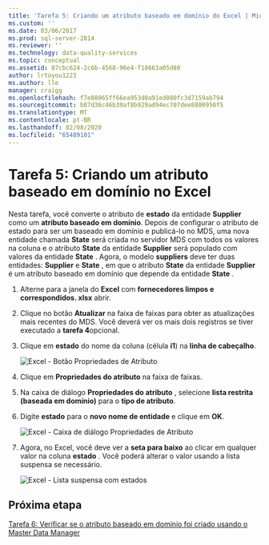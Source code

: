 ```yaml
---
title: 'Tarefa 5: Criando um atributo baseado em domínio do Excel | Microsoft Docs'
ms.custom: ''
ms.date: 03/06/2017
ms.prod: sql-server-2014
ms.reviewer: ''
ms.technology: data-quality-services
ms.topic: conceptual
ms.assetid: 07cbc624-2c6b-4568-96e4-f18663a05d80
author: lrtoyou1223
ms.author: lle
manager: craigg
ms.openlocfilehash: f7e88065ff66ea953d0a91ed080fc3d7159ab794
ms.sourcegitcommit: b87d36c46b39af8b929ad94ec707dee8800950f5
ms.translationtype: MT
ms.contentlocale: pt-BR
ms.lasthandoff: 02/08/2020
ms.locfileid: "65489101"
---
```

# <a name="task-5-creating-a-domain-based-attribute-from-excel"></a>Tarefa 5: Criando um atributo baseado em domínio no Excel
  Nesta tarefa, você converte o atributo de **estado** da entidade **Supplier** como um **atributo baseado em domínio**. Depois de configurar o atributo de estado para ser um baseado em domínio e publicá-lo no MDS, uma nova entidade chamada **State** será criada no servidor MDS com todos os valores na coluna e o atributo **State** da entidade **Supplier** será populado com valores da entidade **State** . Agora, o modelo **suppliers** deve ter duas entidades: **Supplier** e **State** , em que o atributo **State** da entidade **Supplier** é um atributo baseado em domínio que depende da entidade **State** .  
  
1.  Alterne para a janela do **Excel** com **fornecedores limpos e correspondidos. xlsx** abrir.  
  
2.  Clique no botão **Atualizar** na faixa de faixas para obter as atualizações mais recentes do MDS. Você deverá ver os mais dois registros se tiver executado a **tarefa 4**opcional.  
  
3.  Clique em **estado** do nome da coluna (célula **i1**) na **linha de cabeçalho**.  
  
     ![Excel - Botão Propriedades de Atributo](../../2014/tutorials/media/et-creatingadomainbasedattributefromexcel-01.jpg "Excel - Botão Propriedades de Atributo")  
  
4.  Clique em **Propriedades do atributo** na faixa de faixas.  
  
5.  Na caixa de diálogo **Propriedades do atributo** , selecione **lista restrita (baseada em domínio)** para o **tipo de atributo**.  
  
6.  Digite **estado** para o **novo nome de entidade** e clique em **OK**.  
  
     ![Excel - Caixa de diálogo Propriedades de Atributo](../../2014/tutorials/media/et-creatingadomainbasedattributefromexcel-02.jpg "Excel - Caixa de diálogo Propriedades de Atributo")  
  
7.  Agora, no Excel, você deve ver a **seta para baixo** ao clicar em qualquer valor na coluna **estado** . Você poderá alterar o valor usando a lista suspensa se necessário.  
  
     ![Excel - Lista suspensa com estados](../../2014/tutorials/media/et-creatingadomainbasedattributefromexcel-03.jpg "Excel - Lista suspensa com estados")  
  
## <a name="next-step"></a>Próxima etapa  
 [Tarefa 6: Verificar se o atributo baseado em domínio foi criado usando o Master Data Manager](../../2014/tutorials/task-6-verify-domain-based-attribute-master-data-manager.md)  
  
  
